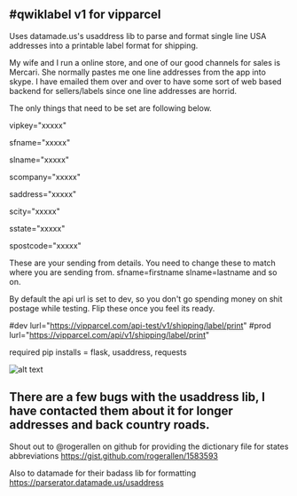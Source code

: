 #qwiklabel v1 for vipparcel
---

Uses datamade.us's usaddress lib to parse and format single line USA addresses into a printable label format for shipping.

My wife and I run a online store, and one of our good channels for sales is Mercari. She normally pastes me one line addresses from the app into skype. I have emailed them over and over to have some sort of web based backend for sellers/labels since one line addresses are horrid.


The only things that need to be set are following below.

vipkey="xxxxx"

sfname="xxxxx"

slname="xxxxx"

scompany="xxxxx"

saddress="xxxxx"

scity="xxxxx"

sstate="xxxxx"

spostcode="xxxxx"


These are your sending from details. You need to change these to match where you are sending from.  sfname=firstname slname=lastname and so on.


By default the api url is set to dev, so you don't go spending money on shit postage while testing. Flip these once you feel its ready.


#dev
lurl="https://vipparcel.com/api-test/v1/shipping/label/print"
#prod lurl="https://vipparcel.com/api/v1/shipping/label/print"



required pip installs = flask, usaddress, requests


![alt text](https://i.imgur.com/7RkDBjD.png)



There are a few bugs with the usaddress lib, I have contacted them about it for longer addresses and back country roads.
---
Shout out to @rogerallen on github for providing the dictionary file for states abbreviations https://gist.github.com/rogerallen/1583593

Also to datamade for their badass lib for formatting https://parserator.datamade.us/usaddress
